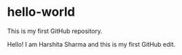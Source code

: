 # hello-world
This is my first GitHub repository.

Hello! I am Harshita Sharma and this is my first GitHub edit.
